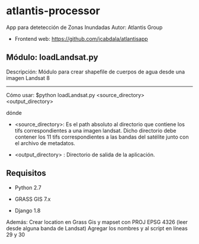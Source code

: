 

# atlantis-processor
App para detetección de Zonas Inundadas 
Autor: Atlantis Group

- Frontend web: https://github.com/jcabdala/atlantisapp

Módulo: loadLandsat.py
----------------------------

Descripción: Módulo para crear shapefile de cuerpos de agua desde una imagen Landsat 8

----------------------------
Cómo usar: $python loadLandsat.py \<source_directory> \<output_directory>

dónde 

- \<source_directory>: Es el path absoluto al directorio que contiene los tifs correspondientes a una imagen landsat.
Dicho directorio debe contener los 11 tifs correspondientes a las bandas del satélite junto con el archivo de metadatos.

- \<output_directory> : Directorio de salida de la aplicación.


## Requisitos

- Python 2.7

- GRASS GIS 7.x

- Django 1.8

Además: Crear location <loc> en Grass Gis y mapset <map> con PROJ EPSG 4326 (leer desde alguna banda de Landsat)
		Agregar los nombres <loc> y <map> al script en líneas 29 y 30
